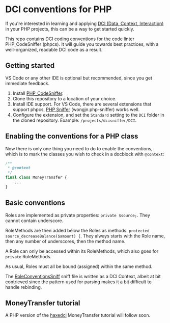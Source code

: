 # DCI conventions for PHP

If you're interested in learning and applying [DCI (Data, Context, Interaction)](http://fulloo.info/Introduction/) in your PHP projects, this can be a way to get started quickly.

This repo contains DCI coding conventions for the code linter PHP_CodeSniffer (phpcs). It will guide you towards best practices, with a well-organized, readable DCI code as a result.

## Getting started

VS Code or any other IDE is optional but recommended, since you get immediate feedback.

1. Install [PHP_CodeSniffer](https://github.com/squizlabs/PHP_CodeSniffer#installation).
1. Clone this repository to a location of your choice.
1. Install IDE support. For VS Code, there are several extensions that support phpcs, [PHP Sniffer](https://marketplace.visualstudio.com/items?itemName=wongjn.php-sniffer) (wongjn.php-sniffer) works well.
1. Configure the extension, and set the `Standard` setting to the `DCI` folder in the cloned repository. Example: `/projects/dcisniffer/DCI`.

## Enabling the conventions for a PHP class

Now there is only one thing you need to do to enable the conventions, which is to mark the classes you wish to check in a docblock with `@context`:

```php
/**
 * @context
 */
final class MoneyTransfer {
    ...
}
```

## Basic conventions

Roles are implemented as private properties: `private $source;`. They cannot contain underscore.

RoleMethods are then added below the Roles as methods: `protected source_decreaseBalance($amount) {`. They always starts with the Role name, then any number of underscores, then the method name.

A Role can only be accessed within its RoleMethods, which also goes for `private` RoleMethods.

As usual, Roles must all be bound (assigned) within the same method.

The [RoleConventionsSniff](https://github.com/ciscoheat/dcisniffer/blob/master/DCI/Sniffs/RoleConventionsSniff.php) sniff file is written as a DCI Context, albeit at bit contrieved since the pattern used for parsing makes it a bit difficult to handle rebinding.

## MoneyTransfer tutorial

A PHP version of the [haxedci](https://github.com/ciscoheat/haxedci) MoneyTransfer tutorial will follow soon.
